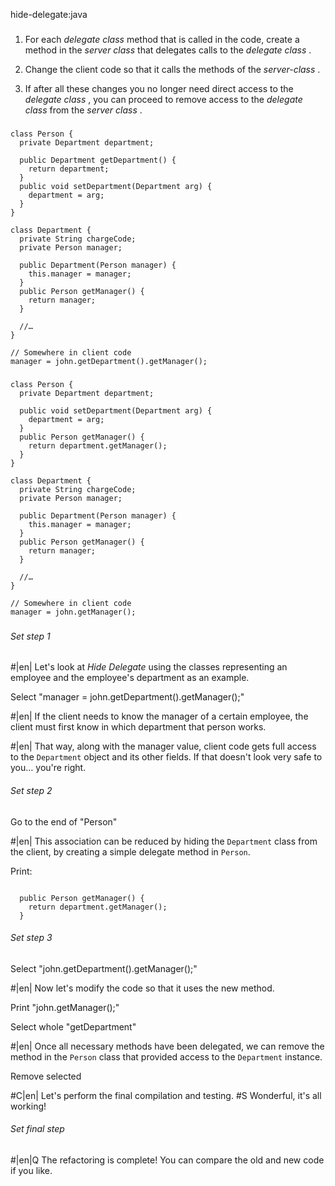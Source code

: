 hide-delegate:java

###

1. For each *delegate class*  method that is called in the code, create a method in the *server class*  that delegates calls to the *delegate class* .

2. Change the client code so that it calls the methods of the *server-class* .

3. If after all these changes you no longer need direct access to the *delegate class* , you can proceed to remove access to the *delegate class*  from the *server class* . 




###

```
class Person {
  private Department department;

  public Department getDepartment() {
    return department;
  }
  public void setDepartment(Department arg) {
    department = arg;
  }
}

class Department {
  private String chargeCode;
  private Person manager;

  public Department(Person manager) {
    this.manager = manager;
  }
  public Person getManager() {
    return manager;
  }

  //…
}

// Somewhere in client code
manager = john.getDepartment().getManager();
```

###

```
class Person {
  private Department department;

  public void setDepartment(Department arg) {
    department = arg;
  }
  public Person getManager() {
    return department.getManager();
  }
}

class Department {
  private String chargeCode;
  private Person manager;

  public Department(Person manager) {
    this.manager = manager;
  }
  public Person getManager() {
    return manager;
  }

  //…
}

// Somewhere in client code
manager = john.getManager();
```

###

###### Set step 1


#|en| Let's look at *Hide Delegate*  using the classes representing an employee and the employee's department as an example.

Select "manager = john.getDepartment().getManager();"


#|en| If the client needs to know the manager of a certain employee, the client must first know in which department that person works.


#|en| That way, along with the manager value, client code gets full access to the `Department` object and its other fields. If that doesn't look very safe to you… you're right.

###### Set step 2

Go to the end of "Person"


#|en| This association can be reduced by hiding the `Department` class from the client, by creating a simple delegate method in `Person`.

Print:
```

  public Person getManager() {
    return department.getManager();
  }
```

###### Set step 3

Select "john.getDepartment().getManager();"


#|en| Now let's modify the code so that it uses the new method.

Print "john.getManager();"

Select whole "getDepartment"


#|en| Once all necessary methods have been delegated, we can remove the method in the `Person` class that provided access to the `Department` instance.

Remove selected


#C|en| Let's perform the final compilation and testing.
#S Wonderful, it's all working!


###### Set final step


#|en|Q The refactoring is complete! You can compare the old and new code if you like.
